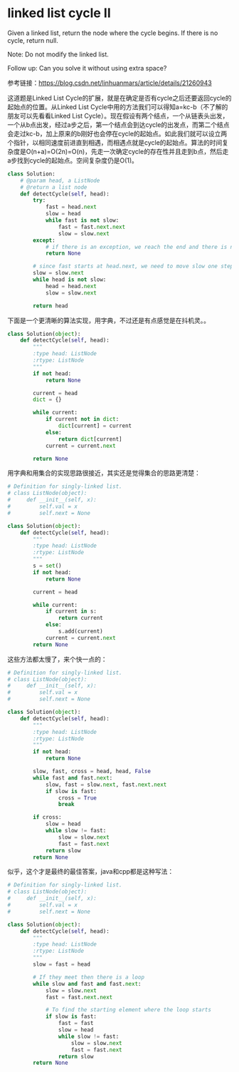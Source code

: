 # linked list cycle II

Given a linked list, return the node where the cycle begins. If there is no cycle, return null.

Note: Do not modify the linked list.

Follow up:
Can you solve it without using extra space?

参考链接：https://blog.csdn.net/linhuanmars/article/details/21260943

这道题是Linked List Cycle的扩展，就是在确定是否有cycle之后还要返回cycle的起始点的位置。从Linked List Cycle中用的方法我们可以得知a=kc-b（不了解的朋友可以先看看Linked List Cycle）。现在假设有两个结点，一个从链表头出发，一个从b点出发，经过a步之后，第一个结点会到达cycle的出发点，而第二个结点会走过kc-b，加上原来的b刚好也会停在cycle的起始点。如此我们就可以设立两个指针，以相同速度前进直到相遇，而相遇点就是cycle的起始点。算法的时间复杂度是O(n+a)=O(2n)=O(n)，先走一次确定cycle的存在性并且走到b点，然后走a步找到cycle的起始点。空间复杂度仍是O(1)。

```python
class Solution:
    # @param head, a ListNode
    # @return a list node
    def detectCycle(self, head):
        try:
            fast = head.next
            slow = head
            while fast is not slow:
                fast = fast.next.next
                slow = slow.next
        except:
            # if there is an exception, we reach the end and there is no cycle
            return None

        # since fast starts at head.next, we need to move slow one step forward
        slow = slow.next
        while head is not slow:
            head = head.next
            slow = slow.next

        return head
```

下面是一个更清晰的算法实现，用字典，不过还是有点感觉是在抖机灵。。

```python
class Solution(object):
    def detectCycle(self, head):
        """
        :type head: ListNode
        :rtype: ListNode
        """
        if not head:
            return None

        current = head
        dict = {}

        while current:
            if current not in dict:
                dict[current] = current
            else:
                return dict[current]
            current = current.next

        return None
```

用字典和用集合的实现思路很接近，其实还是觉得集合的思路更清楚：

```python
# Definition for singly-linked list.
# class ListNode(object):
#     def __init__(self, x):
#         self.val = x
#         self.next = None

class Solution(object):
    def detectCycle(self, head):
        """
        :type head: ListNode
        :rtype: ListNode
        """
        s = set()
        if not head:
            return None

        current = head

        while current:
            if current in s:
                return current
            else:
                s.add(current)
            current = current.next
        return None
```

这些方法都太慢了，来个快一点的：

```python
# Definition for singly-linked list.
# class ListNode(object):
#     def __init__(self, x):
#         self.val = x
#         self.next = None

class Solution(object):
    def detectCycle(self, head):
        """
        :type head: ListNode
        :rtype: ListNode
        """
        if not head:
            return None

        slow, fast, cross = head, head, False
        while fast and fast.next:
            slow, fast = slow.next, fast.next.next
            if slow is fast:
                cross = True
                break

        if cross:
            slow = head
            while slow != fast:
                slow = slow.next
                fast = fast.next
            return slow
        return None
```

似乎，这个才是最终的最佳答案，java和cpp都是这种写法：

```python
# Definition for singly-linked list.
# class ListNode(object):
#     def __init__(self, x):
#         self.val = x
#         self.next = None

class Solution(object):
    def detectCycle(self, head):
        """
        :type head: ListNode
        :rtype: ListNode
        """
        slow = fast = head

        # If they meet then there is a loop
        while slow and fast and fast.next:
            slow = slow.next
            fast = fast.next.next

            # To find the starting element where the loop starts
            if slow is fast:
                fast = fast
                slow = head
                while slow != fast:
                    slow = slow.next
                    fast = fast.next
                return slow
        return None
```
